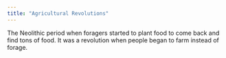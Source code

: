 ```yaml
---
title: "Agricultural Revolutions"
---
```

The Neolithic period when foragers started to plant food to come back and find tons of food. It was a revolution when people began to farm instead of forage.

